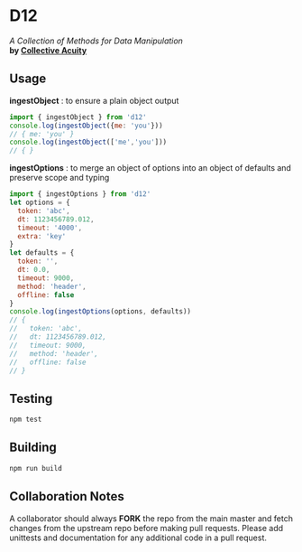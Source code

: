 # D12
_A Collection of Methods for Data Manipulation_  
**by [Collective Acuity](https://collectiveacuity.com)**

Usage
-----
__ingestObject__ : to ensure a plain object output
```javascript
import { ingestObject } from 'd12'
console.log(ingestObject({me: 'you'}))
// { me: 'you' }
console.log(ingestObject(['me','you']))
// { }
```
__ingestOptions__ : to merge an object of options into an object of defaults and preserve scope and typing
```javascript
import { ingestOptions } from 'd12'
let options = {
  token: 'abc',
  dt: 1123456789.012,
  timeout: '4000',
  extra: 'key'
}
let defaults = {
  token: '',
  dt: 0.0,
  timeout: 9000,
  method: 'header',
  offline: false
}
console.log(ingestOptions(options, defaults))
// { 
//   token: 'abc', 
//   dt: 1123456789.012, 
//   timeout: 9000, 
//   method: 'header', 
//   offline: false 
// }
```

Testing
-------
```bash
npm test
```

Building
--------
```bash
npm run build
```

Collaboration Notes
-------------------
A collaborator should always **FORK** the repo from the main master and fetch changes from the upstream repo before making pull requests. Please add unittests and documentation for any additional code in a pull request.


